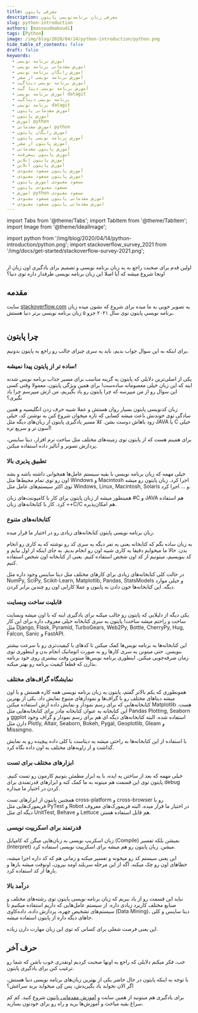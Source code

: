 ```yaml
---
title: معرفی پایتون
description: معرفی زبان برنامه‌نویسی پایتون
slug: python-introduction
authors: [massoudmaboudi]
tags: [Python]
image: /img/blog/2020/04/14/python-introduction/python.png
hide_table_of_contents: false
draft: false
keywords: 
  - اموزش برنامه نویسی
  - اموزش مقدماتی برنامه نویسی
  - اموزش رایگان برنامه نویسی
  - آموزش برنامه نویسی از صفر
  - آموزش برنامه نویسی دیتاگیت
  - آموزش برنامه نویسی دیتا گیت
  - آموزش برنامه نویسی datagit
  - برنامه نویسی دیتاگیت
  - برنامه نویسی datagit
  - آموزش مقدماتی پایتون
  - آموزش پایتون
  - آموزش python
  - اموزش مقدماتی python
  - اموزش رایگان پایتون
  - آموزش برنامه نویسی پایتون
  - آموزش پایتون از صفر
  - آموزش پایتون مقدماتی
  - آموزش پایتون پیشرفته
  - آموزش پایتون انلاین
  - آموزش پایتون آنلاین
  - آموزش پایتون مسعود معبودی
  - اموزش پایتون مسعود معبودی
  - مسعود معبودی اموزش پایتون
  - مسعود معبودی پایتون
  - اموزش python مسعود معبودی
  - اموزش مقدماتی پایتون مسعود معبودی
  - اموزش مقدماتی پایتون مسعود معبودی
---
```

import Tabs from '@theme/Tabs';
import TabItem from '@theme/TabItem';
import Image from '@theme/IdealImage';

import python from '/img/blog/2020/04/14/python-introduction/python.png';
import stackoverflow_survey_2021 from '/img/docs/get-started/stackoverflow-survey-2021.png';

[python_beginner_course]: /docs/courses/python/tutorials/beginner/
[stackoverflow.com]: https://stackoverflow.com

<div className="padding-vert--md">
  <Image img={python}/>
</div>

اولین قدم برای صحبت راجع به یه زبان برنامه نویسی و تصمیم برای یادگیری اون زبان از اونجا شروع میشه که آیا اصلا این زبان برنامه نویسی طرفدار داره توی دنیا؟

<!--truncate-->

## **مقدمه**

سایت [stackoverflow.com][stackoverflow.com] یه تصویر خوبی به ما میده برای شروع که نشون میده زبان برنامه نویسی پایتون توی سال ۲۰۲۱ جزو ۵ زبان برنامه نویسی برتر دنیا هستش.

<div className="padding-vert--md">
  <Image img={stackoverflow_survey_2021}/>
</div>

## **چرا پایتون**

برای اینکه به این سوال جواب بدیم، باید یه سری چیزای جالب رو راجع به پایتون بدونیم.

### ساده تر از پایتون پیدا نمیشه!

یکی از اصلی‌ترین دلایلی که پایتون یه گزینه مناسب برای مسیر جذاب برنامه نویس شدنه اینه که این زبان خیلی معصومانه ساده‌ست!‌ برای همین ویژگی پایتون، معمولا وقتی کسی این سوال رو از من میپرسه که چرا پایتون رو یاد بگیریم، من ازش میپرسم چرا یاد نگیری؟

زبان کدنویسی پایتون بسیار روان هستش و عملا شبیه حرف زدن انگلیسیه و همین سادگی توی خوندنش باعث میشه کسایی که تازه میخوان شروع کنن به نوشتن کد، خیلی زود باهاش دوست بشن. کلا مسیر یادگیری پایتون از زبان‌های دیگه مثل JAVA یا C خیلی آسون تر و سریع تره!

برای همینم هست که از پایتون توی زمینه‌های مختلف مثل ساخت نرم افزار، دیتا ساینس، پردازش تصویر و آنالیز داده استفاده میکنن.

### تطبیق پذیری بالا

خیلی مهمه که زبان برنامه نویسی با بقیه سیستم عامل‌ها همخوانی داشته باشه و بشه اون رو توی تمام محیط‌ها مثل Windows و Macintosh اجرا کرد. زبان پایتون رو میشه توی اکثر سیستم‌های عامل مثل Windows, Linux, Macintosh, Solaris و ... اجرا کرد.

همینطور میشه از زبان پایتون برای کار با کامپوننت‌های زبان #C و JAVA هم استفاده کرد. کار با کتابخانه‌های زبان ++C/C هم امکان‌پذیره.

### کتابخانه‌های متنوع

زبان برنامه نویسی پایتون کتابخانه‌های زیادی رو در اختیار ما قرار میده.

به زبان ساده بگم که کتابخانه یعنی یه نفر دیگه یه سری کد رو نوشته که یه کاری رو انجام بدن. حالا ما میخوایم دقیقا یه کاری شبیه اون رو انجام بدیم. به جای اینکه از اول بیایم و کد بنویسیم، میتونیم از کد اون شخص استفاده کنیم. یعنی از کتابخانه اون شخص استفاده کنیم.

در حالت کلی کتابخانه‌های زیادی برای کارهای مختلف مثل دیتا ساینس وجود داره مثل NumPy, SciPy, Scikit-Learn, Matplotlib, Pandas, StatsModels و خیلی موارد دیگه. این کتابخانه‌ها جون دادن به پایتون و عملا کارایی اون رو چندین برابر کردن.

### قابلیت ساخت وبسایت

یکی دیگه از دلیلایی که پایتون رو جالب میکنه برای یادگیری اینه که با اون میشه وبسایت ساخت و راحتم میشه ساخت! پایتون یه سری کتابخانه خیلی معروف داره برای این کار مثل Django, Flask, Pyramid, TurboGears, Web2Py, Bottle, CherryPy, Hug, Falcon, Sanic و FastAPI.

این کتابخانه‌ها به برنامه نویس‌ها کمک  میکنن تا کدهای با کیفیت‌تری رو با سرعت بیشتر بنویسن. حتی میتونن یه سری کارها رو به صورت اتوماتیک انجام بدن و اینطوری توی زمان صرفه‌جویی میکنن. اینطوری برنامه نویس‌ها میتونن وقت بیشتری روی خود برنامه بذارن که قطعا کیفیت برنامه رو بهتر میکنه.

### نمایشگاه گراف‌های مختلف

همونطوری که یکم بالاتر گفتم، پایتون یه زبان برنامه نویسی همه کاره هستش و با اون میشه دیتاهای مختلف رو با گراف‌ها و نمودارهای متنوع نمایش داد. یکی از بهترین کتابخانه‌هایی که برای رسم نمودار و نمایش داده ازش استفاده میکنن ‌Matplotlib هست. این کتابخانه به عنوان کتابخانه مادر برای کتابخانه‌هایی مثل Pandas Plotting, Seaborn و ggplot استفاده شده. البته کتابخانه‌های دیگه ای هم برای رسم نمودار و گراف وجود دارن مثل Plotly, Altair, Seaborn, Bokeh, Pygal, Geoplotlib, Gleam و Missingno.

با استفاده از این کتابخانه‌ها به راحتی میشه یه دیتاست یا کلی داده پیچیده رو به نمایش گذاشت و از زاویه‌های مختلف به اون داده نگاه کرد.

### ابزار‌های مختلف برای تست

خیلی مهمه که بعد از ساختن یه ایده، با یه ابزار مطمئن بتونیم کارمون رو تست کنیم. پایتون توی این قسمت هم میتونه به ما کمک کنه و ابزار‌های قدرتمندی برای debug کردن در اختیار ما میذاره.

همچنین پایتون از ابزار‌های تست cross-platform و cross-browser رو با فریمورک‌هایی مثل PyTest و Robot در اختیار ما قرار میده. البته فریمورک‌های معروف دیگه ای مثل UnitTest, Behave و Lettuce هم قابل استفاده هستن.

### قدرتمند برای اسکریپت نویسی

زبان اسکریپ نویسی به زبان‌هایی میگن که کامپایل (Compile) نمیشن بلکه تفسیر (Interpret) میشن. زبان پایتون رو هم میشه برای اسکریپت نویسی استفاده کرد.

این یعنی سیستم کد رو میخونه و تفسیر میکنه و زمانی هم که کد داره اجرا میشه، خطا‌های اون رو چک میکنه. اگه از این مرحله سربلند اومد بیرون، اونوقت میشه بار‌ها و بار‌ها از کد استفاده کرد.

### درآمد بالا

نباید این قسمت رو از یاد ببریم که زبان برنامه نویسی پایتون توی رشته‌های مختلف و صنایع مختلف کاربرد زیادی داره. از سیستم عامل‌هایی که داریم استفاده میکنیم تا سیستم‌های تشخیص چهره، پردازش داده، داده‌کاوی (Data Mining)، دیتا ساینس و کلی جاهای دیگه داره از پایتون استفاده میشه.

این یعنی فرصت شغلی برای کسانی که توی این زبان مهارت دارن زیاده.

## **حرف آخر**

خب،‌ فکر میکنم دلایلی که راجع به اونها صحبت کردیم اونقدری خوب باشن که شما رو ترغیب کنن برای یادگیری پایتون.

با توجه به اینکه پایتون در حال حاضر یکی از بهترین زبان‌های برنامه نویسی دنیا هستش، اگر الان نخواید یاد بگیریدش، پس کِی میخواید برید سراغش؟

برای یادگیری هم میتونید از همین سایت و [آموزش مقدماتی پایتون][python_beginner_course] شروع کنید. کم کم سراغ بقیه مباحث و آموزش‌ها برید و راه رو برای خودتون بسازید.
